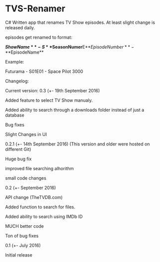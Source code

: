 # TVS-Renamer
C# Written app that renames TV Show episodes. At least slight change is released daily.

episodes get renamed to format:

**$ShowName** - S**$SeasonNumer**E**$EpisodeNumber** - **$EpisodeName**

Example:

Futurama - S01E01 - Space Pilot 3000


Changelog:

Current version: 0.3 (+- 19th September 2016)

Added feature to select TV Show manualy.

Added ability to search through a downloads folder instead of just a database

Bug fixes

Slight Changes in UI

0.2.1 (+- 14th September 2016) (This version and older were hosted on different Git)

Huge bug fix

improved file searching alhorithm

small code changes

0.2 (+- September 2016)

API change (TheTVDB.com)

Added function to search for files.

Added ability to search using IMDb ID

MUCH better code

Ton of bug fixes

0.1 (+- July 2016)

Initial release 
